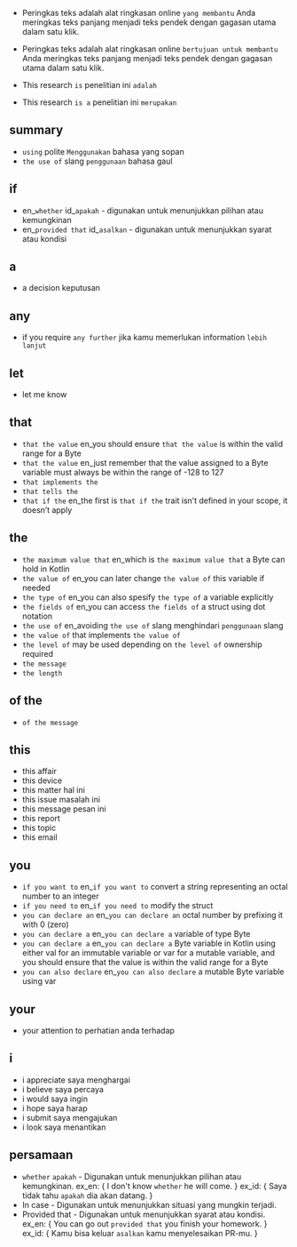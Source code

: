 * Peringkas teks adalah alat ringkasan online `yang membantu` Anda meringkas teks panjang menjadi teks pendek dengan gagasan utama dalam satu klik.
* Peringkas teks adalah alat ringkasan online `bertujuan untuk membantu` Anda meringkas teks panjang menjadi teks pendek dengan gagasan utama dalam satu klik.

* This research `is`
penelitian ini `adalah`
* This research `is a`
penelitian ini `merupakan`

## summary
* `using` polite `Menggunakan` bahasa yang sopan
* `the use of` slang `penggunaan` bahasa gaul

## if
* en_`whether` id_`apakah` - digunakan untuk menunjukkan pilihan atau kemungkinan
* en_`provided that` id_`asalkan` - digunakan untuk menunjukkan syarat atau kondisi

## a
* a decision keputusan

## any
* if you require `any further` jika kamu memerlukan information `lebih lanjut`

## let
* let me know

## that
* `that the value` en_you should ensure `that the value` is within the valid range for a Byte
* `that the value` en_just remember that the value assigned to a Byte variable must always be within the range of -128 to 127
* `that implements the`
* `that tells the`
* `that if the` en_the first is `that if the` trait isn’t defined in your scope, it doesn’t apply

## the
* `the maximum value that` en_which is `the maximum value that` a Byte can hold in Kotlin
* `the value of` en_you can later change `the value of` this variable if needed
* `the type of` en_you can also spesify `the type of` a variable explicitly
* `the fields of` en_you can access `the fields of` a struct using dot notation
* `the use of` en_avoiding `the use of` slang menghindari `penggunaan` slang
* `the value of` that implements `the value of`
* `the level of` may be used depending on `the level of` ownership required
* `the message`
* `the length`

## of the
* `of the message`

## this
* this affair
* this device
* this matter hal ini
* this issue masalah ini
* this message pesan ini
* this report
* this topic
* this email

## you
* `if you want to` en_`if you want to` convert a string representing an octal number to an integer
* `if you need to` en_`if you need to` modify the struct
* `you can declare an` en_`you can declare an` octal number by prefixing it with 0 (zero)
* `you can declare a` en_`you can declare a` variable of type Byte
* `you can declare a` en_`you can declare a` Byte variable in Kotlin using either val for an immutable variable or var for a mutable variable, and you should ensure that the value is within the valid range for a Byte
* `you can also declare` en_`you can also declare` a mutable Byte variable using var

## your
* your attention to perhatian anda terhadap

## i
* i appreciate saya menghargai
* i believe saya percaya
* i would saya ingin
* i hope saya harap
* i submit saya mengajukan
* i look saya menantikan

## persamaan
* `whether` `apakah` - Digunakan untuk menunjukkan pilihan atau kemungkinan. ex_en: { I don't know `whether` he will come. } ex_id: { Saya tidak tahu `apakah` dia akan datang. }
* In case - Digunakan untuk menunjukkan situasi yang mungkin terjadi.
* Provided that - Digunakan untuk menunjukkan syarat atau kondisi. ex_en: { You can go out `provided that` you finish your homework. } ex_id: { Kamu bisa keluar `asalkan` kamu menyelesaikan PR-mu. }
